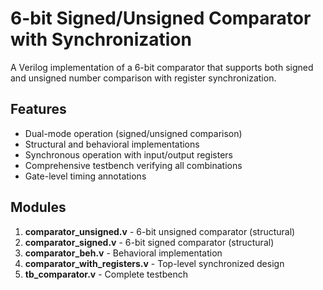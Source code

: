 # 6-bit Signed/Unsigned Comparator with Synchronization

A Verilog implementation of a 6-bit comparator that supports both signed and unsigned number comparison with register synchronization.

## Features
- Dual-mode operation (signed/unsigned comparison)
- Structural and behavioral implementations
- Synchronous operation with input/output registers
- Comprehensive testbench verifying all combinations
- Gate-level timing annotations

## Modules
1. **comparator_unsigned.v** - 6-bit unsigned comparator (structural)
2. **comparator_signed.v** - 6-bit signed comparator (structural)
3. **comparator_beh.v** - Behavioral implementation
4. **comparator_with_registers.v** - Top-level synchronized design
5. **tb_comparator.v** - Complete testbench
